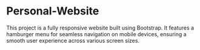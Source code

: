 # Personal-Website
This project is a fully responsive website built using Bootstrap. It features a hamburger menu for seamless navigation on mobile devices, ensuring a smooth user experience across various screen sizes.
